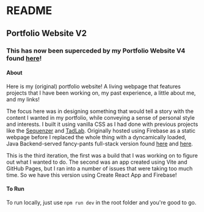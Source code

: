 # README
## Portfolio Website V2

### **This has now been superceded by my Portfolio Website V4 found [here](https://github.com/tdep/trevordepew.com)!**

#### About
Here is my (original) portfolio website! A living webpage that features projects that I have been working on, my past experience, a little about me, and my links!



The focus here was in designing something that would tell a story with the content I wanted in my portfolio, while conveying a sense of personal style and interests. 
I built it using vanilla CSS as I had done with previous projects like the [Sequenzer](https://github.com/tdep/Sequinzer-6001-2a) and [TadLab](https://github.com/tdep/tadlab).
Originally hosted using Firebase as a static webpage before I replaced the whole thing with a dyncamically loaded, Java Backend-served fancy-pants full-stack version found [here](https://github.com/tdep/tdep-tadlab-api) and [here](https://github.com/tdep/tdep-tadlab-client).

This is the third iteration, the first was a build that I was working on to figure out what I wanted to do. The second was an app created using Vite and GitHub Pages, but I ran into a number of issues that were taking too much time. So we have this version using Create React App and Firebase!

#### To Run
To run locally, just use `npm run dev` in the root folder and you're good to go.
